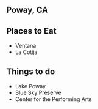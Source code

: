 ##  Poway, CA

## Places to Eat
- Ventana
- La Cotija

## Things to do

- Lake Poway
- Blue Sky Preserve
- Center for the Performing Arts
